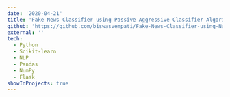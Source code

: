 ```yaml
---
date: '2020-04-21'
title: 'Fake News Classifier using Passive Aggressive Classifier Algorithm'
github: 'https://github.com/biswasvempati/Fake-News-Classifier-using-Naive-Bayes-and-Passive-Aggressive-Classifier-Algorithm'
external: ''
tech:
  - Python
  - Scikit-learn
  - NLP
  - Pandas
  - NumPy
  - Flask
showInProjects: true
---
```



